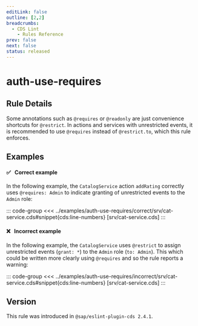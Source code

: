 ```yaml
---
editLink: false
outline: [2,2]
breadcrumbs:
  - CDS Lint
    - Rules Reference
prev: false
next: false
status: released
---
```


<script setup>
  import PlaygroundBadge from '../components/PlaygroundBadge.vue'
</script>

# auth-use-requires

## Rule Details

Some annotations such as `@requires` or `@readonly` are just convenience shortcuts for `@restrict`. In actions and services with unrestricted events, it is recommended to use `@requires` instead of `@restrict.to`, which this rule enforces.

## Examples

#### ✅ &nbsp; Correct example

In the following example, the `CatalogService` action `addRating` correctly uses `@requires: Admin` to indicate granting of unrestricted events to the `Admin` role:

::: code-group
<<< ../examples/auth-use-requires/correct/srv/cat-service.cds#snippet{cds:line-numbers} [srv/cat-service.cds]
:::
<PlaygroundBadge
  name="auth-use-requires"
  kind="correct"
  :rules="{'@sap/cds/auth-use-requires': ['warn', 'show']}"
  :files="['db/schema.cds', 'srv/cat-service.cds']"
/>

#### ❌ &nbsp; Incorrect example

In the following example, the `CatalogService` uses `@restrict` to assign unrestricted events (`grant: *`) to the `Admin` role (`to: Admin`). This which could be written more clearly using `@requires` and so the rule reports a warning:

::: code-group
<<< ../examples/auth-use-requires/incorrect/srv/cat-service.cds#snippet{cds:line-numbers} [srv/cat-service.cds]
:::
<PlaygroundBadge
  name="auth-use-requires"
  kind="incorrect"
  :rules="{'@sap/cds/auth-use-requires': ['warn', 'show']}"
  :files="['db/schema.cds', 'srv/cat-service.cds']"
/>

## Version
This rule was introduced in `@sap/eslint-plugin-cds 2.4.1`.
